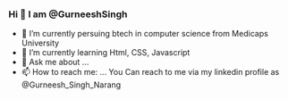 ### Hi 👋 I am @GurneeshSingh

- 🔭 I’m currently persuing btech in computer science from Medicaps University
- 🌱 I’m currently learning Html, CSS, Javascript
- 💬 Ask me about ...
- 📫 How to reach me: ...
You Can reach to me via my linkedin profile as @Gurneesh_Singh_Narang
